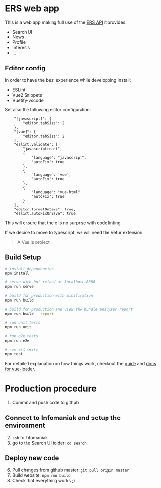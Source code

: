 # ERS web app
This is a web app making full use of the [ERS API](https://github.com/EuropeanRespiratorySociety/api-ers)
it provides:
* Search UI
* News
* Profile
* Interests
* ...


## Editor config
In order to have the best experience while developping install:

* ESLint
* Vue2 Snippets
* Vuetify-vscode

Set also the following editor configuration:

```
    "[javascript]": {
        "editor.tabSize": 2
    },
    "[vue]": {
        "editor.tabSize": 2
    },
    "eslint.validate": [
        "javascriptreact",
        {
            "language": "javascript",
            "autoFix": true
        },
        {
            "language": "vue",
            "autoFix": true
        },
        {
            "language": "vue-html",
            "autoFix": true
        }
    ],
    "editor.formatOnSave": true,
    "eslint.autoFixOnSave": true
```

This will ensure that there is no surprise with code linting

If we decide to move to typescript, we will need the Vetur extension


> A Vue.js project

## Build Setup

``` bash
# install dependencies
npm install

# serve with hot reload at localhost:8080
npm run serve

# build for production with minification
npm run build

# build for production and view the bundle analyzer report
npm run build --report

# run unit tests
npm run unit

# run e2e tests
npm run e2e

# run all tests
npm test
```

For detailed explanation on how things work, checkout the [guide](http://vuejs-templates.github.io/webpack/) and [docs for vue-loader](http://vuejs.github.io/vue-loader).

# Production procedure
1. Commit and push code to github

## Connect to Infomaniak and setup the environment
2. `ssh` to Infomaniak
3. go to the Search UI folder: `cd search`

## Deploy new code
6. Pull changes from github master: `git pull origin master`
7. Build website: `npm run build`
8. Check that everything works ;)

